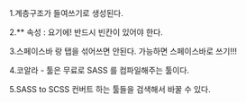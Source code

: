 1.계층구조가 들여쓰기로 생성된다.

2.** 속성 : 요기에! 반드시 빈칸이 있어야 한다.

3.스페이스바 랑 탭을 섞어쓰면 안된다. 가능하면 스페이스바로 쓰기!!!

4.코알라 - 툴은 무료로 SASS 를 컴파일해주는 툴이다.

5.SASS to SCSS 컨버트 하는 툴들을 검색해서 바꿀 수 있다.
